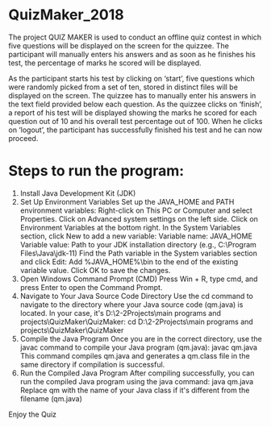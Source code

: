 # QuizMaker_2018

The project QUIZ MAKER is used to conduct an offline quiz contest in which five  questions will be displayed on the screen for the quizzee. The participant will manually enters  his answers and as soon as he finishes his test, the percentage of marks he scored will be  displayed. 

As the participant starts his test by clicking on ‘start’, five questions which were randomly picked from a set of ten, stored in distinct files will be displayed on the screen. The quizzee has to manually enter his answers in the text field provided below each question. As the quizzee clicks on ‘finish’, a report of his test will be displayed showing the marks he scored for each question out of 10 and his overall test percentage out of 100. When he clicks on ‘logout’, the participant has successfully finished his test and he can now proceed.

# Steps to run the program:
1. Install Java Development Kit (JDK)
2. Set Up Environment Variables
   Set up the JAVA_HOME and PATH environment variables:
   Right-click on This PC or Computer and select Properties.
   Click on Advanced system settings on the left side.
   Click on Environment Variables at the bottom right.
   In the System Variables section, click New to add a new variable:
   Variable name: JAVA_HOME
   Variable value: Path to your JDK installation directory (e.g., C:\Program Files\Java\jdk-11)
   Find the Path variable in the System variables section and click Edit:
   Add %JAVA_HOME%\bin to the end of the existing variable value.
   Click OK to save the changes.
3. Open Windows Command Prompt (CMD)
   Press Win + R, type cmd, and press Enter to open the Command Prompt.
4. Navigate to Your Java Source Code Directory
   Use the cd command to navigate to the directory where your Java source code (qm.java) is located. In your case, it's D:\2-2Projects\main programs and 
   projects\QuizMaker\QuizMaker:
   cd D:\2-2Projects\main programs and projects\QuizMaker\QuizMaker
5. Compile the Java Program
   Once you are in the correct directory, use the javac command to compile your Java program (qm.java):
   javac qm.java
   This command compiles qm.java and generates a qm.class file in the same directory if compilation is successful.
6. Run the Compiled Java Program
   After compiling successfully, you can run the compiled Java program using the java command:
   java qm.java
   Replace qm with the name of your Java class if it's different from the filename (qm.java)

Enjoy the Quiz
